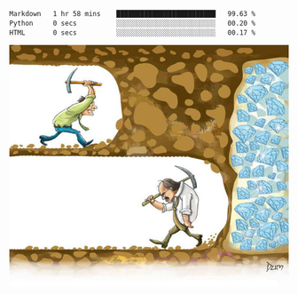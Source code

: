 <!--START_SECTION:waka-->

```txt
Markdown   1 hr 58 mins    █████████████████████████   99.63 %
Python     0 secs          ░░░░░░░░░░░░░░░░░░░░░░░░░   00.20 %
HTML       0 secs          ░░░░░░░░░░░░░░░░░░░░░░░░░   00.17 %
```

<!--END_SECTION:waka-->
![](diamant.jpg)
